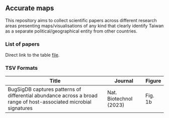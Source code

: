 ## Accurate maps 

This repository aims to collect scientific papers across different research areas presenting maps/visualisations of any kind that clearly identify Taiwan as a separate political/geographical entity from other countries. 


### List of papers 

Direct link to the table [file](https://github.com/yaotli/tw-maps/blob/main/maps.tsv). 


### TSV Formats 
| Title | Journal | Figure |
| --- | --- | --- | 
| BugSigDB captures patterns of differential abundance across a broad range of host-associated microbial signatures | Nat. Biotechnol (2023) | Fig. 1b |
